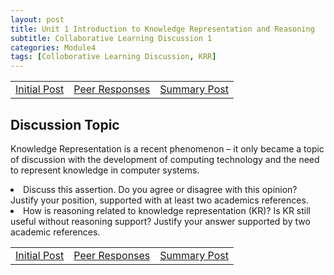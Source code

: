 ```yaml
---
layout: post
title: Unit 1 Introduction to Knowledge Representation and Reasoning
subtitle: Collaborative Learning Discussion 1 
categories: Module4
tags: [Colloborative Learning Discussion, KRR]
---
```

<html lang="en">
    <table>
    <tr>
      <td> <a href="../../../../artefacts/ML-Initial_Post.pdf" target="_blank" class="button large">Initial Post</a></td> 
       <td> <a href="../../../../artefacts/ML-Peer_Response.pdf" target="_blank" class="button large">Peer Responses</a></td> 
       <td> <a href="../../../../artefacts/ML-Summary_Post.pdf" target="_blank" class="button large">Summary Post</a></td> 
    </tr>
</table>
<body>
<h2>Discussion Topic</h2>
<p>Knowledge Representation is a recent phenomenon – it only became a topic of discussion with the development of computing technology and the need to represent knowledge in computer systems.</p>

 <li>Discuss this assertion. Do you agree or disagree with this opinion? Justify your position, supported with at least two academics references.</li>

 <li>How is reasoning related to knowledge representation (KR)? Is KR still useful without reasoning support? Justify your answer supported by two academic references. </li>

</body>
</html>
<table>
    <tr>
      <td> <a href="../../../../artefacts/ML-Initial_Post.pdf" target="_blank" class="button large">Initial Post</a></td> 
       <td> <a href="../../../../artefacts/ML-Peer_Response.pdf" target="_blank" class="button large">Peer Responses</a></td> 
       <td> <a href="../../../../artefacts/ML-Summary_Post.pdf" target="_blank" class="button large">Summary Post</a></td> 
    </tr>
</table>


